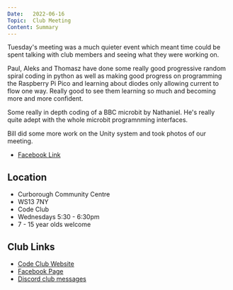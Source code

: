 ```yaml
---
Date:   2022-06-16
Topic:  Club Meeting
Content: Summary
---
```

Tuesday's meeting was a much quieter event which meant time could be spent talking with club members and seeing what they were working on.

Paul, Aleks and Thomasz have done some really good progressive random spiral coding in python as well as making good progress on programming the Raspberry Pi Pico and learning about diodes only allowing current to flow one way. Really good to see them learning so much and becoming more and more confident.

Some really in depth coding of a BBC microbit by Nathaniel. He's really quite adept with the whole microbit programnming interfaces.

Bill did some more work on the Unity system and took photos of our meeting.

* [Facebook Link](https://www.facebook.com/1481985248595237/posts/4942912172502510/)

## Location

* Curborough Community Centre
* WS13 7NY
* Code Club
* Wednesdays 5:30 - 6:30pm
* 7 - 15 year olds welcome

## Club Links

* [Code Club Website](https://lichfield-code-club.github.io/)
* [Facebook Page](https://www.facebook.com/LichfieldCoders)
* [Discord club messages](https://discord.gg/szz6xGK)
